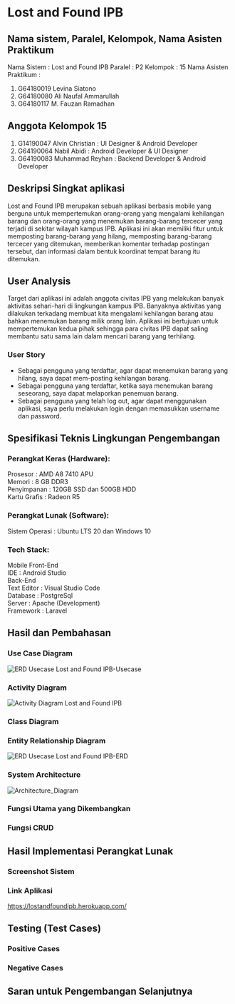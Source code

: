 # Lost and Found IPB

## Nama sistem, Paralel, Kelompok, Nama Asisten Praktikum
Nama Sistem : Lost and Found IPB
Paralel : P2
Kelompok : 15
Nama Asisten Praktikum : 
1. G64180019 Levina Siatono
2. G64180080 Ali Naufal Ammarullah
3. G64180117 M. Fauzan Ramadhan

## Anggota Kelompok 15
1. G14190047 Alvin Christian : UI Designer & Android Developer
2. G64190064 Nabil Abidi : Android Developer & UI Designer
3. G64190083 Muhammad Reyhan : Backend Developer & Android Developer

## Deskripsi Singkat aplikasi
Lost and Found IPB merupakan sebuah aplikasi berbasis mobile yang berguna untuk mempertemukan orang-orang yang mengalami kehilangan barang dan orang-orang yang menemukan barang-barang tercecer yang terjadi di sekitar wilayah kampus IPB. Aplikasi ini akan memiliki fitur untuk memposting barang-barang yang hilang, memposting barang-barang tercecer yang ditemukan, memberikan komentar terhadap postingan tersebut, dan informasi dalam bentuk koordinat tempat barang itu ditemukan.

## User Analysis

Target dari aplikasi ini adalah anggota civitas IPB yang melakukan banyak aktivitas sehari-hari di lingkungan kampus IPB. Banyaknya aktivitas yang dilakukan terkadang membuat kita mengalami kehilangan barang atau bahkan menemukan barang milik orang lain. Aplikasi ini bertujuan untuk mempertemukan kedua pihak sehingga para civitas IPB dapat saling membantu satu sama lain dalam mencari barang yang terhilang.

### User Story

- Sebagai pengguna yang terdaftar, agar dapat menemukan barang yang hilang, saya dapat mem-posting kehilangan barang.
- Sebagai pengguna yang terdaftar, ketika saya menemukan barang seseorang, saya dapat melaporkan penemuan barang.
- Sebagai pengguna yang telah log out, agar dapat menggunakan aplikasi, saya perlu melakukan login dengan memasukkan username dan password.


## Spesifikasi Teknis Lingkungan Pengembangan
### Perangkat Keras (Hardware):  
Prosesor	: AMD A8 7410 APU  
Memori	: 8 GB DDR3  
Penyimpanan	: 120GB SSD dan 500GB HDD  
Kartu Grafis	: Radeon R5  

### Perangkat Lunak (Software):  
Sistem Operasi : Ubuntu LTS 20 dan Windows 10  

### Tech Stack:
Mobile Front-End  
IDE		 : Android Studio  
Back-End  
Text Editor	: Visual Studio Code  
Database	: PostgreSql  
Server		: Apache (Development)  
Framework	: Laravel  

## Hasil dan Pembahasan

### Use Case Diagram

![ERD   Usecase Lost and Found  IPB-Usecase](https://user-images.githubusercontent.com/70255413/119362585-0f8fb980-bcd7-11eb-9d64-8ac92a7bb177.png)

### Activity Diagram

![Activity Diagram Lost and Found IPB](https://user-images.githubusercontent.com/70255413/119362738-38b04a00-bcd7-11eb-85e2-3c1be514bcb9.png)

### Class Diagram

### Entity Relationship Diagram

![ERD   Usecase Lost and Found  IPB-ERD](https://user-images.githubusercontent.com/70255413/119362506-f8e96280-bcd6-11eb-9d16-91341b1b2269.png)

### System Architecture

![Architecture_Diagram](https://user-images.githubusercontent.com/70255413/120635707-fc2edc00-c496-11eb-8d31-a2cc68462d67.png)

### Fungsi Utama yang Dikembangkan

### Fungsi CRUD

## Hasil Implementasi Perangkat Lunak
### Screenshot Sistem

### Link Aplikasi
https://lostandfoundipb.herokuapp.com/

## Testing (Test Cases)
### Positive Cases
### Negative Cases

## Saran untuk Pengembangan Selanjutnya



